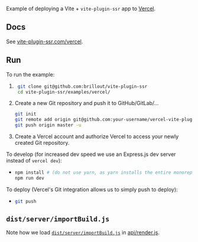 Example of deploying a Vite + `vite-plugin-ssr` app to [Vercel](https://vercel.com/).


## Docs

See [vite-plugin-ssr.com/vercel](https://vite-plugin-ssr.com/vercel).


## Run

To run the example:

1. ```bash
    git clone git@github.com:brillout/vite-plugin-ssr
    cd vite-plugin-ssr/examples/vercel/
    ```
2. Create a new Git repository and push it to GitHub/GitLab/...
   ```bash
   git init
   git remote add origin git@github.com:your-username/vercel-vite-plugin-ssr
   git push origin master -u
   ```
3. Create a Vercel account and authorize Vercel to access your newly created Git repository.

To develop (for increased dev speed we use an Express.js dev server instead of `vercel dev`):
- ```bash
  npm install # (do not use yarn, as yarn installs the entire monorepo)
  npm run dev
  ```

To deploy (Vercel's Git integration allows us to simply push to deploy):
- ```bash
  git push
  ```


## `dist/server/importBuild.js`

Note how we load [`dist/server/importBuild.js`](https://vite-plugin-ssr.com/importBuild.js) in [api/render.js](api/render.js).
